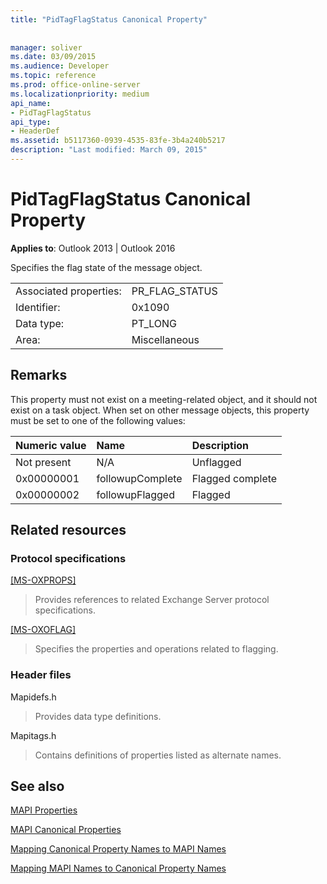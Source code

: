 ```yaml
---
title: "PidTagFlagStatus Canonical Property"
 
 
manager: soliver
ms.date: 03/09/2015
ms.audience: Developer
ms.topic: reference
ms.prod: office-online-server
ms.localizationpriority: medium
api_name:
- PidTagFlagStatus
api_type:
- HeaderDef
ms.assetid: b5117360-0939-4535-83fe-3b4a240b5217
description: "Last modified: March 09, 2015"
---
```


# PidTagFlagStatus Canonical Property

  
  
**Applies to**: Outlook 2013 | Outlook 2016 
  
Specifies the flag state of the message object.
  
|||
|:-----|:-----|
|Associated properties:  <br/> |PR_FLAG_STATUS  <br/> |
|Identifier:  <br/> |0x1090  <br/> |
|Data type:  <br/> |PT_LONG  <br/> |
|Area:  <br/> |Miscellaneous  <br/> |
   
## Remarks

This property must not exist on a meeting-related object, and it should not exist on a task object. When set on other message objects, this property must be set to one of the following values:
  
|**Numeric value**|**Name**|**Description**|
|:-----|:-----|:-----|
|Not present  <br/> |N/A  <br/> |Unflagged  <br/> |
|0x00000001  <br/> |followupComplete  <br/> |Flagged complete  <br/> |
|0x00000002  <br/> |followupFlagged  <br/> |Flagged  <br/> |
   
## Related resources

### Protocol specifications

[[MS-OXPROPS]](https://msdn.microsoft.com/library/f6ab1613-aefe-447d-a49c-18217230b148%28Office.15%29.aspx)
  
> Provides references to related Exchange Server protocol specifications.
    
[[MS-OXOFLAG]](https://msdn.microsoft.com/library/f1e50be4-ed30-4c2a-b5cb-8ff3aaaf9b91%28Office.15%29.aspx)
  
> Specifies the properties and operations related to flagging.
    
### Header files

Mapidefs.h
  
> Provides data type definitions.
    
Mapitags.h
  
> Contains definitions of properties listed as alternate names.
    
## See also



[MAPI Properties](mapi-properties.md)
  
[MAPI Canonical Properties](mapi-canonical-properties.md)
  
[Mapping Canonical Property Names to MAPI Names](mapping-canonical-property-names-to-mapi-names.md)
  
[Mapping MAPI Names to Canonical Property Names](mapping-mapi-names-to-canonical-property-names.md)

